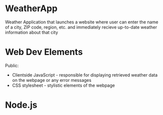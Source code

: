 # WeatherApp

Weather Application that launches a website where user can enter the name of a city, ZIP code, region, etc. and immediately recieve up-to-date weather information about that city

# Web Dev Elements
Public:
- Clientside JavaScript - responsible for displaying retrieved weather data on the webpage or any error messages
- CSS stylesheet - stylistic elements of the webpage

# Node.js
